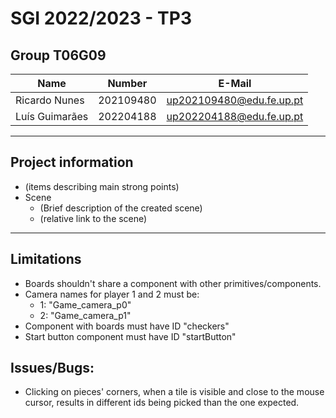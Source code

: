 # SGI 2022/2023 - TP3

## Group T06G09
| Name             | Number    | E-Mail                    |
| ---------------- | --------- | ------------------------- |
| Ricardo Nunes    | 202109480 | up202109480@edu.fe.up.pt  |
| Luís Guimarães   | 202204188 | up202204188@edu.fe.up.pt  |

----
## Project information

- (items describing main strong points)
- Scene
  - (Brief description of the created scene)
  - (relative link to the scene)
----
## Limitations
- Boards shouldn't share a component with other primitives/components.
- Camera names for player 1 and 2 must be:
	- 1: "Game_camera_p0"
	- 2: "Game_camera_p1"
- Component with boards must have ID "checkers"
- Start button component must have ID "startButton"

## Issues/Bugs:
- Clicking on pieces' corners, when a tile is visible and close to the mouse cursor, results in different ids being picked than the one expected.